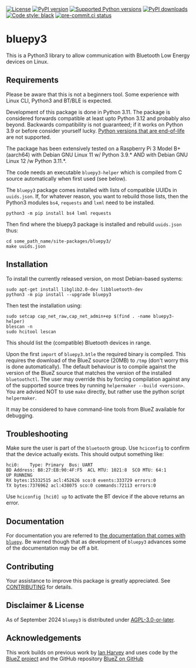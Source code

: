 
[![License](https://img.shields.io/github/license/mausy5043/bluepy3)](LICENSE)
[![PyPI version](https://img.shields.io/pypi/v/bluepy3.svg?logo=pypi&logoColor=FFE873)](https://pypi.org/project/bluepy3)
[![Supported Python versions](https://img.shields.io/pypi/pyversions/bluepy3?logo=python&logoColor=FFE873)](https://pypi.org/project/bluepy3)
[![PyPI downloads](https://img.shields.io/pypi/dm/bluepy3.svg)](https://pypistats.org/packages/bluepy3)
[![Code style: black](https://img.shields.io/badge/code%20style-black-000000.svg)](https://github.com/psf/black)
[![pre-commit.ci status](https://results.pre-commit.ci/badge/github/Mausy5043/bluepy3/devel.svg)](https://results.pre-commit.ci/latest/github/Mausy5043/bluepy3/devel)

# bluepy3

This is a Python3 library to allow communication with Bluetooth Low Energy devices on Linux.

## Requirements

Please be aware that this is not a beginners tool. Some experience with Linux CLI, Python3 and BT/BLE is expected.

Development of this package is done in Python 3.11. The package is considered forwards compatible at least upto Python 3.12 and probably also beyond. Backwards compatibility is not guaranteed; if it works on Python 3.9 or before consider yourself lucky. [Python versions that are end-of-life](https://devguide.python.org/versions/) are not supported.

The package has been extensively tested on a Raspberry Pi 3 Model B+ (aarch64) with Debian GNU Linux 11 w/ Python 3.9.* AND with Debian GNU Linux 12 /w Python 3.11.*.

The code needs an executable `bluepy3-helper` which is compiled from C source automatically
when first used (see below).

The `bluepy3` package comes installed with lists of compatible UUIDs in `uuids.json`.
If, for whatever reason, you want to rebuild those lists, then the Python3 modules
`bs4`, `requests` and `lxml` need to be installed.
```(python3)
python3 -m pip install bs4 lxml requests
```
Then find where the bluepy3 package is installed and rebuild `uuids.json` thus:
```(bash)
cd some_path_name/site-packages/bluepy3/
make uuids.json
```

## Installation

To install the currently released version, on most Debian-based systems:
```(bash)
sudo apt-get install libglib2.0-dev libbluetooth-dev
python3 -m pip install --upgrade bluepy3
```
Then test the installation using:
```(bash)
sudo setcap cap_net_raw,cap_net_admin+ep $(find . -name bluepy3-helper)
blescan -n
sudo hcitool lescan
```
This should list the (compatible) Bluetooth devices in range.

Upon the first `import` of `bluepy3.btle` the required binary is compiled. This requires the download of the BlueZ source (20MB) to `/tmp` (don't worry this is done automatically). The default behaviour is to compile against the version of the BlueZ source that matches the version of the installed `bluetoothctl`. The user may override this by forcing compilation against any of the supported source trees by running `helpermaker --build <version>`. You are advised NOT to use `make` directly, but rather use the python script `helpermaker`.

It may be considered to have command-line tools from BlueZ available for debugging.

## Troubleshooting

Make sure the user is part of the `bluetooth` group.
Use `hciconfig` to confirm that the device actually exists. This should output something like:
```
hci0:    Type: Primary  Bus: UART
BD Address: B8:27:EB:90:4F:F5  ACL MTU: 1021:8  SCO MTU: 64:1
UP RUNNING
RX bytes:15332515 acl:452626 sco:0 events:333729 errors:0
TX bytes:7376962 acl:438075 sco:0 commands:72113 errors:0
```
Use `hciconfig [hci0] up` to activate the BT device if the above returns an error.

## Documentation

For documentation you are referred to [the documentation that comes with `bluepy`](http://ianharvey.github.io/bluepy-doc/). Be warned though that as development of `bluepy3` advances some of the documentation may be off a bit.

## Contributing

Your assistance to improve this package is greatly appreciated.
See [CONTRIBUTING](CONTRIBUTING.md) for details.

## Disclaimer & License
As of September 2024 `bluepy3` is distributed under [AGPL-3.0-or-later](LICENSE).

## Acknowledgements

This work builds on previous work by [Ian Harvey](https://github.com/IanHarvey/bluepy) and uses code
by the [BlueZ project](http://www.bluez.org/) and the GitHub repository [BlueZ on GitHub](https://github.com/bluez/bluez)
